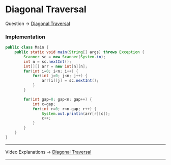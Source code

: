 # Diagonal Traversal
Question -> [Diagonal Traversal](https://nados.io/question/the-state-of-wakanda-2?zen=true)    

### Implementation
```java
public class Main {
    public static void main(String[] args) throws Exception {
        Scanner sc = new Scanner(System.in);
        int n = sc.nextInt();
        int[][] arr = new int[n][n];
        for(int i=0; i<n; i++) {
            for(int j=0; j<n; j++) {
                arr[i][j] = sc.nextInt();
            }
        }

        for(int gap=0; gap<n; gap++) {
            int c=gap;
            for(int r=0; r<n-gap; r++) {
                System.out.println(arr[r][c]);
                c++;
            }
        }
    }
}
```
---
Video Explanations -> [Diagonal Traversal](https://youtu.be/lvRdFCMD_Ew?list=PL-Jc9J83PIiFkOETg2Ybq-FMuJjkZSGeH)   
<hr>
